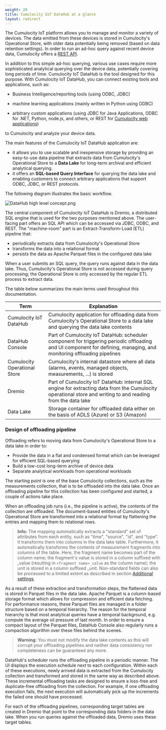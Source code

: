 ```yaml
---
weight: 20
title: Cumulocity IoT DataHub at a glance
layout: redirect
---
```


The Cumulocity IoT platform allows you to manage and monitor a variety of devices. The data emitted from these devices is stored in Cumulocity's Operational Store, with older data potentially being removed (based on data retention settings). In order to run an ad-hoc query against recent device data, Cumulocity offers a [REST API](/guides/reference/rest-implementation/).

In addition to this simple ad-hoc querying, various use cases require more sophisticated analytical querying over the device data, potentially covering long periods of time. Cumulocity IoT DataHub is the tool designed for this purpose. With Cumulocity IoT DataHub, you can connect existing tools and applications, such as:

* Business Intelligence/reporting tools (using ODBC, JDBC)

* machine learning applications (mainly written in Python using ODBC)

* arbitrary custom applications (using JDBC for Java Applications, ODBC for .NET, Python, node.js, and others, or REST for [Cumulocity web applications](/guides/concepts/applications/#web-applications))

to Cumulocity and analyze your device data. 

The main features of the Cumulocity IoT DataHub application are:

* it allows you to use scalable and inexpensive storage by providing an easy-to-use data pipeline that extracts data from Cumulocity's Operational Store to a **Data Lake** for long-term archival and efficient analytical querying.
* it offers an **SQL-based Query Interface** for querying the data lake and enabling customers to connect arbitrary applications that support ODBC, JDBC, or REST protocols.

The following diagram illustrates the basic workflow.

<img src="/guides/images/datahub-guide/datahub-highlevel-concept.png" alt="DataHub high level concept.png"  style="max-width: 100%">


The central component of Cumulocity IoT DataHub is Dremio, a distributed SQL engine that is used for the two purposes mentioned above. The user-facing part offers an SQL API which can be accessed via JDBC, ODBC, and REST. The "machine-room" part is an Extract-Transform-Load (ETL) pipeline that:

* periodically extracts data from Cumulocity's Operational Store
* transforms the data into a relational format
* persists the data as Apache Parquet files in the configured data lake

When a user submits an SQL query, the query runs against data in the data lake. Thus, Cumulocity's Operational Store is not accessed during query processing; the Operational Store is only accessed by the regular ETL process to extract data.

The table below summarizes the main terms used throughout this documentation.

| Term | Explanation |
| ---  | ---         |
| Cumulocity IoT DataHub | Cumulocity application for offloading data from Cumulocity's Operational Store to a data lake and querying the data lake contents
| DataHub Console | Part of Cumulocity IoT DataHub: scheduler component for triggering periodic offloading and UI component for defining, managing, and monitoring offloading pipelines
| Cumulocity Operational Store | Cumulocity's internal datastore where all data (alarms, events, managed objects, measurements, ...) is stored
| Dremio | Part of Cumulocity IoT DataHub: internal SQL engine for extracting data from the Cumulocity operational store and writing to and reading from the data lake
| Data Lake | Storage container for offloaded data either on the basis of ADLS (Azure) or S3 (Amazon)

### Design of offloading pipeline

Offloading refers to moving data from Cumulocity's Operational Store to a data lake in order to:

* Provide the data in a flat and condensed format which can be leveraged for efficient SQL-based querying
* Build a low-cost long-term archive of device data
* Separate analytical workloads from operational workloads

The starting point is one of the base Cumulocity collections, such as the measurements collection, that is to be offloaded into the data lake. Once an offloading pipeline for this collection has been configured and started, a couple of actions take place.

When an offloading job runs (i.e., the pipeline is active), the contents of the collection are offloaded. The document-based entities of Cumulocity's Operational Store are transformed into a relational format by flattening the entries and mapping them to relational rows.

> **Info:** The mapping automatically extracts a "standard" set of attributes from each entity, such as "time", "source", "id", and "type". It transforms them into columns in the data lake table. Furthermore, it automatically transforms the contents of measurement fragments into columns of the table. Here, the fragment name becomes part of the column name; the fragment's value is stored in a column suffixed with _value (resulting in `<fragment name>_value` as the column name); the unit is stored in a column suffixed _unit. Non-standard fields can also be processed to a limited extent as described in section [Additional settings](/guides/datahub/configuring-offloaded#basic-functionality-additional-settings).

As a result of these extraction and transformation steps, the flattened data is stored in Parquet files in the data lake. Apache Parquet is a column-based storage format which allows for compression and efficient data fetching. For performance reasons, these Parquet files are managed in a folder structure based on a temporal hierarchy. The reason for the temporal hierarchy is that most analytical queries have a temporal background, e.g. compute the average oil pressure of last month. In order to ensure a compact layout of the Parquet files, DataHub Console also regularly runs a compaction algorithm over these files behind the scenes.

> **Warning:** You must not modify the data lake contents as this will corrupt your offloading pipelines and neither data consistency nor completeness can be guaranteed any more.

DataHub's scheduler runs the offloading pipeline in a periodic manner. The UI displays the execution schedule next to each configuration.  Within each of these executions, newly arrived data is extracted from the Cumulocity collection and transformed and stored in the same way as described above. These incremental offloading tasks are designed to ensure a loss-free and duplicate-free offloading from the collection. For example, if one offloading execution fails, the next execution will automatically pick up the increments the failed one should have processed.

For each of the offloading pipelines, corresponding target tables are created in Dremio that point to the corresponding data folders in the data lake. When you run queries against the offloaded data, Dremio uses these target tables.

